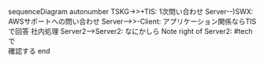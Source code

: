 sequenceDiagram
  autonumber
  TSKG->>+TIS: 1次問い合わせ
  Server--)SWX: AWSサポートへの問い合わせ
  Server-->>-Client: アプリケーション関係ならTISで回答
  社内処理
    Server2-->Server2: なにかしら
    Note right of Server2: #techで<br/>確認する
  end
